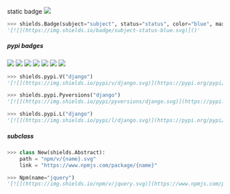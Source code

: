 static badge [![](https://img.shields.io/badge/subject-status-blue.svg)]()
```python
>>> shields.Badge(subject="subject", status="status", color="blue", maxAge=3600)
'[![](https://img.shields.io/badge/subject-status-blue.svg)]()'
```

##### pypi badges

[![](https://img.shields.io/pypi/v/django.svg)](https://pypi.org/pypi/django/)
[![](https://img.shields.io/pypi/pyversions/django.svg)](https://pypi.org/pypi/django/)
[![](https://img.shields.io/pypi/l/django.svg)](https://pypi.org/pypi/django/)
[![](https://img.shields.io/pypi/wheel/django.svg)](https://pypi.org/pypi/django/)
[![](https://img.shields.io/pypi/format/django.svg)](https://pypi.org/pypi/django/)
[![](https://img.shields.io/pypi/implementation/django.svg)](https://pypi.org/pypi/django/)
[![](https://img.shields.io/pypi/status/django.svg)](https://pypi.org/pypi/django/)

```python
>>> shields.pypi.V("django")
'[![](https://img.shields.io/pypi/v/django.svg)](https://pypi.org/pypi/name/)'

>>> shields.pypi.Pyversions("django")
'[![](https://img.shields.io/pypi/pyversions/django.svg)](https://pypi.org/pypi/name/)'

>>> shields.pypi.L("django")
'[![](https://img.shields.io/pypi/l/django.svg)](https://pypi.org/pypi/name/)'
```

##### subclass

```python
>>> class New(shields.Abstract):
    path = "npm/v/{name}.svg"
    link = "https://www.npmjs.com/package/{name}"

>>> Npm(name="jquery")
'[![](https://img.shields.io/npm/v/jquery.svg)](https://www.npmjs.com/package/jquery)'
```
